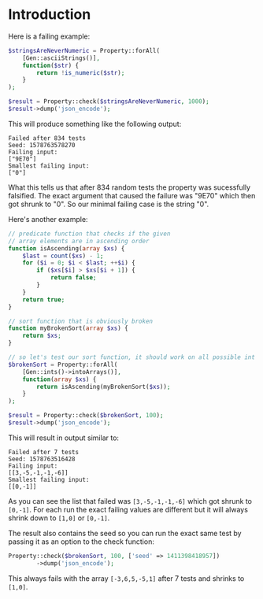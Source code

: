 # Introduction

Here is a failing example:

```php
$stringsAreNeverNumeric = Property::forAll(
    [Gen::asciiStrings()],
    function($str) {
        return !is_numeric($str);
    }
);

$result = Property::check($stringsAreNeverNumeric, 1000);
$result->dump('json_encode');
```

This will produce something like the following output:

```
Failed after 834 tests
Seed: 1578763578270
Failing input:
["9E70"]
Smallest failing input:
["0"]
```

What this tells us that after 834 random tests the property was sucessfully falsified.
The exact argument that caused the failure was "9E70" which then got shrunk to "0".
So our minimal failing case is the string "0".

Here's another example:

```php
// predicate function that checks if the given
// array elements are in ascending order
function isAscending(array $xs) {
    $last = count($xs) - 1;
    for ($i = 0; $i < $last; ++$i) {
        if ($xs[$i] > $xs[$i + 1]) {
            return false;
        }
    }
    return true;
}

// sort function that is obviously broken
function myBrokenSort(array $xs) {
    return $xs;
}

// so let's test our sort function, it should work on all possible int arrays
$brokenSort = Property::forAll(
    [Gen::ints()->intoArrays()],
    function(array $xs) {
        return isAscending(myBrokenSort($xs));
    }
);

$result = Property::check($brokenSort, 100);
$result->dump('json_encode');
```

This will result in output similar to:

```
Failed after 7 tests
Seed: 1578763516428
Failing input:
[[3,-5,-1,-1,-6]]
Smallest failing input:
[[0,-1]]
```

As you can see the list that failed was `[3,-5,-1,-1,-6]` which got shrunk to `[0,-1]`. For each run
the exact failing values are different but it will always shrink down to `[1,0]` or `[0,-1]`.

The result also contains the seed so you can run the exact same test by passing it as an option
to the check function:

```php
Property::check($brokenSort, 100, ['seed' => 1411398418957])
        ->dump('json_encode');
```

This always fails with the array `[-3,6,5,-5,1]` after 7 tests and shrinks to `[1,0]`.
